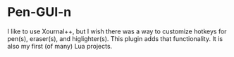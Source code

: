 # Pen-GUI-n
I like to use Xournal++, but I wish there was a way to customize hotkeys for pen(s), eraser(s), and higlighter(s). This plugin adds that functionality. It is also my first (of many) Lua projects.
